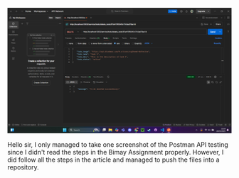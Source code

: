![alt text](Screenshotapitesting.png)

Hello sir, I only managed to take one screenshot of the Postman API testing since I didn't read the steps in the Bimay Assignment properly. However, I did follow all the steps in the article and managed to push the files into a repository.
